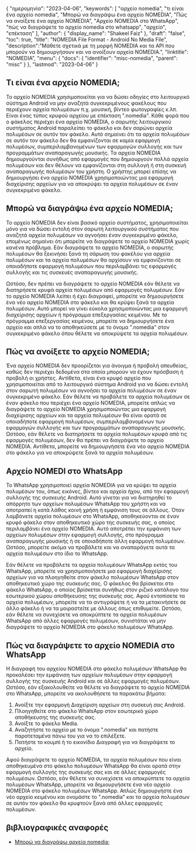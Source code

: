 {
"ημερομηνία": "2023-04-06",
  "keywords": [
"αρχείο nomedia",
"τι είναι ένα αρχείο nomedia",
"Μπορώ να διαγράψω ένα αρχείο NOMEDIA",
"Πώς να ανοίξετε ένα αρχείο NOMEDIA",
"Αρχείο NOMEDIA στο WhatsApp",
"πώς να διαγράψετε το αρχείο nomedia στο whatsapp",
"αρχείο",
"επέκταση"
],
  "author": {
"display_name": "Shakeel Faiz"
},
"draft": "false",
"toc": true,
"title": "NOMEDIA File Format - Android No Media File",
  "description":"Μάθετε σχετικά με τη μορφή NOMEDIA και τα API που μπορούν να δημιουργήσουν και να ανοίξουν αρχεία NOMEDIA.",
"linktitle": "NOMEDIA",
  "menu": {
    "docs": {
      "identifier": "misc-nomedia",
      "parent": "misc"
}
},
"lastmod": "2023-04-06"
}

## Τι είναι ένα αρχείο NOMEDIA;

Το αρχείο NOMEDIA χρησιμοποιείται για να δώσει οδηγίες στο λειτουργικό σύστημα Android να μην αναζητά συγκεκριμένους φακέλους που περιέχουν αρχεία πολυμέσων π.χ. μουσική, βίντεο φωτογραφίες κ.λπ. Είναι ένας τύπος κρυφού αρχείου με επέκταση ".nomedia". Κάθε φορά που ο φάκελος περιέχει ένα αρχείο NOMEDIA, ο σαρωτής λειτουργικού συστήματος Android παραλείπει το φάκελο και δεν σαρώνει αρχεία πολυμέσων σε αυτόν τον φάκελο. Αυτό σημαίνει ότι τα αρχεία πολυμέσων σε αυτόν τον φάκελο δεν θα εμφανίζονται σε καμία εφαρμογή πολυμέσων, συμπεριλαμβανομένων των εφαρμογών συλλογής και των προγραμμάτων αναπαραγωγής μουσικής. Τα αρχεία NOMEDIA δημιουργούνται συνήθως από εφαρμογές που δημιουργούν πολλά αρχεία πολυμέσων και δεν θέλουν να εμφανίζονται στη συλλογή ή στη συσκευή αναπαραγωγής πολυμέσων του χρήστη. Ο χρήστης μπορεί επίσης να δημιουργήσει ένα αρχείο NOMEDIA χρησιμοποιώντας μια εφαρμογή διαχείρισης αρχείων για να αποκρύψει τα αρχεία πολυμέσων σε έναν συγκεκριμένο φάκελο.

## Μπορώ να διαγράψω ένα αρχείο NOMEDIA;

Το αρχείο NOMEDIA δεν είναι βασικό αρχείο συστήματος, χρησιμοποιείται μόνο για να δώσει εντολή στον σαρωτή λειτουργικού συστήματος που αναζητά αρχεία πολυμέσων να αγνοήσει έναν συγκεκριμένο φάκελο, επομένως σημαίνει ότι μπορείτε να διαγράψετε το αρχείο NOMEDIA χωρίς κανένα πρόβλημα. Εάν διαγράψετε το αρχείο NOMEDIA, ο σαρωτής πολυμέσων θα ξεκινήσει ξανά τη σάρωση του φακέλου για αρχεία πολυμέσων και τα αρχεία πολυμέσων θα αρχίσουν να εμφανίζονται σε οποιαδήποτε εφαρμογή πολυμέσων που περιλαμβάνει τις εφαρμογές συλλογής και τις συσκευές αναπαραγωγής μουσικής.

Ωστόσο, δεν πρέπει να διαγράψετε το αρχείο NOMEDIA εάν θέλετε να διατηρήσετε κρυφά αρχεία πολυμέσων από εφαρμογές πολυμέσων. Εάν το αρχείο NOMEDIA λείπει ή έχει διαγραφεί, μπορείτε να δημιουργήσετε ένα νέο αρχείο NOMEDIA στο φάκελο και θα κρύψει ξανά τα αρχεία πολυμέσων. Αυτό μπορεί να γίνει εύκολα χρησιμοποιώντας μια εφαρμογή διαχείρισης αρχείων ή πρόγραμμα επεξεργασίας κειμένου. Με το πρόγραμμα επεξεργασίας κειμένου, μπορείτε να δημιουργήσετε ένα αρχείο και απλά να το αποθηκεύσετε με το όνομα ".nomedia" στον συγκεκριμένο φάκελο όπου θέλετε να αποκρύψετε τα αρχεία πολυμέσων.

## Πώς να ανοίξετε το αρχείο NOMEDIA;

Ένα αρχείο NOMEDIA δεν προορίζεται για άνοιγμα ή προβολή απευθείας, καθώς δεν περιέχει δεδομένα στα οποία μπορούν να έχουν πρόσβαση ή προβολή οι χρήστες. Αντίθετα, είναι ένα κρυφό αρχείο που χρησιμοποιείται από το λειτουργικό σύστημα Android για να δώσει εντολή στον σαρωτή πολυμέσων να αγνοήσει τα αρχεία πολυμέσων σε έναν συγκεκριμένο φάκελο. Εάν θέλετε να προβάλετε τα αρχεία πολυμέσων σε έναν φάκελο που περιέχει ένα αρχείο NOMEDIA, μπορείτε απλώς να διαγράψετε το αρχείο NOMEDIA χρησιμοποιώντας μια εφαρμογή διαχείρισης αρχείων και τα αρχεία πολυμέσων θα είναι ορατά σε οποιαδήποτε εφαρμογή πολυμέσων, συμπεριλαμβανομένων των εφαρμογών συλλογής και των προγραμμάτων αναπαραγωγής μουσικής. Ωστόσο, εάν θέλετε να διατηρήσετε τα αρχεία πολυμέσων κρυφά από τις εφαρμογές πολυμέσων, δεν θα πρέπει να διαγράψετε το αρχείο NOMEDIA. Αντίθετα, μπορείτε να δημιουργήσετε ένα νέο αρχείο NOMEDIA στο φάκελο για να αποκρύψετε ξανά τα αρχεία πολυμέσων.

## Αρχείο NOMEDI στο WhatsApp

Το WhatsApp χρησιμοποιεί αρχεία NOMEDIA για να κρύψει τα αρχεία πολυμέσων του, όπως εικόνες, βίντεο και αρχεία ήχου, από την εφαρμογή συλλογής της συσκευής Android. Αυτό γίνεται για να διατηρηθεί το απόρρητο των αρχείων πολυμέσων WhatsApp του χρήστη και να αποτραπεί η κατά λάθος κοινή χρήση ή εμφάνιση τους σε άλλους. Όταν λαμβάνετε αρχεία πολυμέσων στο WhatsApp, αποθηκεύονται σε έναν κρυφό φάκελο στον αποθηκευτικό χώρο της συσκευής σας, ο οποίος περιλαμβάνει ένα αρχείο NOMEDIA. Αυτό αποτρέπει την εμφάνιση των αρχείων πολυμέσων στην εφαρμογή συλλογής, στο πρόγραμμα αναπαραγωγής μουσικής ή σε οποιαδήποτε άλλη εφαρμογή πολυμέσων. Ωστόσο, μπορείτε ακόμα να προβάλετε και να αναπαράγετε αυτά τα αρχεία πολυμέσων στο ίδιο το WhatsApp.

Εάν θέλετε να προβάλετε τα αρχεία πολυμέσων WhatsApp εκτός του WhatsApp, μπορείτε να χρησιμοποιήσετε μια εφαρμογή διαχείρισης αρχείων για να πλοηγηθείτε στον φάκελο πολυμέσων WhatsApp στον αποθηκευτικό χώρο της συσκευής σας. Ο φάκελος θα βρίσκεται στο φάκελο WhatsApp, ο οποίος βρίσκεται συνήθως στον ριζικό κατάλογο του εσωτερικού χώρου αποθήκευσης της συσκευής σας. Αφού εντοπίσετε τα αρχεία πολυμέσων, μπορείτε να τα αντιγράψετε ή να τα μετακινήσετε σε άλλο φάκελο ή να τα μοιραστείτε με άλλους όπως επιθυμείτε. Ωστόσο, εάν θέλετε να συνεχίσετε να αποκρύπτετε τα αρχεία πολυμέσων WhatsApp από άλλες εφαρμογές πολυμέσων, συνιστάται να μην διαγράψετε το αρχείο NOMEDIA στο φάκελο πολυμέσων WhatsApp.

## Πώς να διαγράψετε το αρχείο NOMEDIA στο WhatsApp

Η διαγραφή του αρχείου NOMEDIA στο φάκελο πολυμέσων WhatsApp θα προκαλέσει την εμφάνιση των αρχείων πολυμέσων στην εφαρμογή συλλογής της συσκευής Android και σε άλλες εφαρμογές πολυμέσων. Ωστόσο, εάν εξακολουθείτε να θέλετε να διαγράψετε το αρχείο NOMEDIA στο WhatsApp, μπορείτε να ακολουθήσετε τα παρακάτω βήματα:

1. Ανοίξτε την εφαρμογή Διαχείριση αρχείων στη συσκευή σας Android.
2. Πλοηγηθείτε στο φάκελο WhatsApp στον εσωτερικό χώρο αποθήκευσης της συσκευής σας.
3. Ανοίξτε το φάκελο Media.
4. Αναζητήστε το αρχείο με το όνομα ".nomedia" και πατήστε παρατεταμένα πάνω του για να το επιλέξετε.
5. Πατήστε το κουμπί ή το εικονίδιο Διαγραφή για να διαγράψετε το αρχείο.

Αφού διαγράψετε το αρχείο NOMEDIA, τα αρχεία πολυμέσων που είναι αποθηκευμένα στο φάκελο πολυμέσων WhatsApp θα είναι ορατά στην εφαρμογή συλλογής της συσκευής σας και σε άλλες εφαρμογές πολυμέσων. Ωστόσο, εάν θέλετε να συνεχίσετε να αποκρύπτετε τα αρχεία πολυμέσων WhatsApp, μπορείτε να δημιουργήσετε ένα νέο αρχείο NOMEDIA στο φάκελο πολυμέσων WhatsApp. Απλώς δημιουργήστε ένα νέο αρχείο κειμένου και ονομάστε το ".nomedia" και τα αρχεία πολυμέσων σε αυτόν τον φάκελο θα κρυφτούν ξανά από άλλες εφαρμογές πολυμέσων.

## βιβλιογραφικές αναφορές
* [Μπορώ να διαγράψω αρχεία nomedia;](https://www.quora.com/Can-I-delete-nomedia-files)

